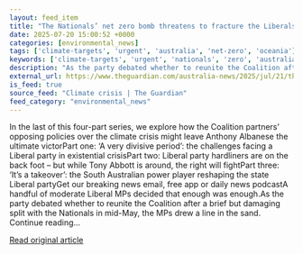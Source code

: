 ```yaml
---
layout: feed_item
title: "The Nationals’ net zero bomb threatens to fracture the Liberals’ decades-old alliance – permanently"
date: 2025-07-20 15:00:52 +0000
categories: [environmental_news]
tags: ['climate-targets', 'urgent', 'australia', 'net-zero', 'oceania']
keywords: ['climate-targets', 'urgent', 'nationals', 'zero', 'australia', 'net-zero', 'bomb', 'oceania']
description: "As the party debated whether to reunite the Coalition after a brief but damaging split with the Nationals in mid-May, the MPs drew a line in the sand"
external_url: https://www.theguardian.com/australia-news/2025/jul/21/the-nationals-net-zero-bomb-threatens-to-fracture-the-liberals-decades-old-alliance-permanently
is_feed: true
source_feed: "Climate crisis | The Guardian"
feed_category: "environmental_news"
---
```


In the last of this four-part series, we explore how the Coalition partners’ opposing policies over the climate crisis might leave Anthony Albanese the ultimate victorPart one: ‘A very divisive period’: the challenges facing a Liberal party in existential crisisPart two: Liberal party hardliners are on the back foot – but while Tony Abbott is around, the right will fightPart three: ‘It’s a takeover’: the South Australian power player reshaping the state Liberal partyGet our breaking news email, free app or daily news podcastA handful of moderate Liberal MPs decided that enough was enough.As the party debated whether to reunite the Coalition after a brief but damaging split with the Nationals in mid-May, the MPs drew a line in the sand. Continue reading...

[Read original article](https://www.theguardian.com/australia-news/2025/jul/21/the-nationals-net-zero-bomb-threatens-to-fracture-the-liberals-decades-old-alliance-permanently)
